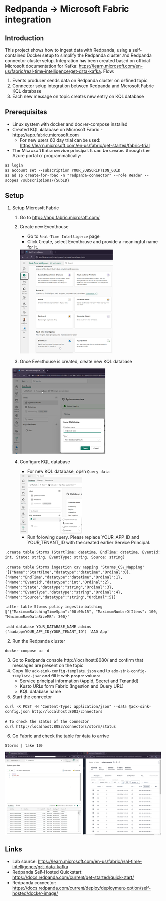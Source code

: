 # Redpanda -> Microsoft Fabric integration

## Introduction
This project shows how to ingest data with Redpanda, using a self-contained Docker setup to simplify the Redpanda cluster and Redpanda connector cluster setup. Integration has been created based on official Microsoft documentation for Kafka: https://learn.microsoft.com/en-us/fabric/real-time-intelligence/get-data-kafka.
Flow:
1. Events producer sends data on Redpanda cluster on defined topic
2. Connector setup integration between Redpanda and Microsoft Fabric KQL database
3. Each new message on topic creates new entry on KQL database

## Prerequisites
* Linux system with docker and docker-compose installed
* Created KQL database on Microsoft Fabric - https://app.fabric.microsoft.com
    * For new users 60 day trial can be used: https://learn.microsoft.com/en-us/fabric/get-started/fabric-trial
* The Microsoft Entra service principal. It can be created through the Azure portal or programmatically:
```
az login
az account set --subscription YOUR_SUBSCRIPTION_GUID
az ad sp create-for-rbac -n "redpanda-connector" --role Reader --scopes /subscriptions/{SubID}
```

## Setup
1. Setup Microsoft Fabric
    1. Go to https://app.fabric.microsoft.com/
    2. Create new Eventhouse
        * Go to `Real-Time Intelligence` page
        * Click Create, select Eventhouse and provide a meaningful name for it.
        <img src='docs/create-eventhouse.png' width='300'>

    3. Once Eventhouse is created, create new KQL database
    <img src='docs/create-kql-db.png' width='300'>

    4. Configure KQL database
        * For new KQL database, open `Query data`
        <img src='docs/query-data.png' width='200'>

        * Run following query. Please replace YOUR_APP_ID and YOUR_TENANT_ID with the created earlier Service Principal.
```
.create table Storms (StartTime: datetime, EndTime: datetime, EventId: int, State: string, EventType: string, Source: string)

.create table Storms ingestion csv mapping 'Storms_CSV_Mapping' '[{"Name":"StartTime","datatype":"datetime","Ordinal":0}, {"Name":"EndTime","datatype":"datetime","Ordinal":1},{"Name":"EventId","datatype":"int","Ordinal":2},{"Name":"State","datatype":"string","Ordinal":3},{"Name":"EventType","datatype":"string","Ordinal":4},{"Name":"Source","datatype":"string","Ordinal":5}]'

.alter table Storms policy ingestionbatching @'{"MaximumBatchingTimeSpan":"00:00:15", "MaximumNumberOfItems": 100, "MaximumRawDataSizeMB": 300}'

.add database YOUR_DATABASE_NAME admins  ('aadapp=YOUR_APP_ID;YOUR_TENANT_ID') 'AAD App'
```

2. Run the Redpanda cluster
```
docker-compose up -d
```
3. Go to Redpanda console http://localhost:8080/ and confirm that messages are present on the topic
4. Copy file `adx-sink-config-template.json` and to `adx-sink-config-template.json` and fill it with proper values:
    * Service principal information (AppId, Secret and TenantId)
    * Kusto URLs form Fabric (Ingestion and Query URL)
    * KQL database name
5. Start the connector
```
curl -X POST -H "Content-Type: application/json" --data @adx-sink-config.json http://localhost:8083/connectors

# To check the status of the connector
curl http://localhost:8083/connectors/storm/status
```
6. Go Fabric and check the table for data to arrive
```
Storms | take 100
```
<img src='docs/get-events.png' width='700'>

## Links
* Lab source: https://learn.microsoft.com/en-us/fabric/real-time-intelligence/get-data-kafka
* Redpanda Self-Hosted Quickstart: https://docs.redpanda.com/current/get-started/quick-start/
* Redpanda connector: https://docs.redpanda.com/current/deploy/deployment-option/self-hosted/docker-image/
